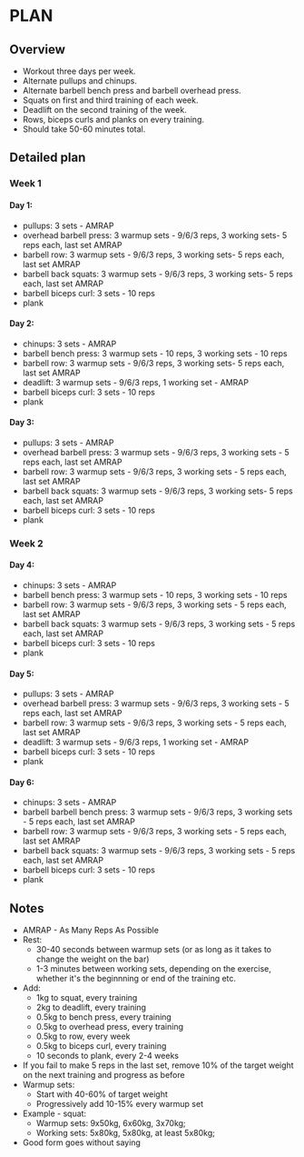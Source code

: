 # PLAN

## Overview
* Workout three days per week.
* Alternate pullups and chinups.
* Alternate barbell bench press and barbell overhead press.
* Squats on first and third training of each week.
* Deadlift on the second training of the week.
* Rows, biceps curls and planks on every training.
* Should take 50-60 minutes total.

## Detailed plan

### Week 1
#### Day 1:
* pullups: 3 sets - AMRAP
* overhead barbell press: 3 warmup sets - 9/6/3 reps, 3 working sets- 5 reps each, last set AMRAP
* barbell row: 3 warmup sets - 9/6/3 reps, 3 working sets- 5 reps each, last set AMRAP
* barbell back squats: 3 warmup sets - 9/6/3 reps, 3 working sets- 5 reps each, last set AMRAP
* barbell biceps curl: 3 sets - 10 reps
* plank

#### Day 2:
* chinups: 3 sets - AMRAP
* barbell bench press: 3 warmup sets - 10 reps, 3 working sets - 10 reps
* barbell row: 3 warmup sets - 9/6/3 reps, 3 working sets- 5 reps each, last set AMRAP
* deadlift: 3 warmup sets - 9/6/3 reps, 1 working set - AMRAP
* barbell biceps curl: 3 sets - 10 reps
* plank

#### Day 3:
* pullups: 3 sets - AMRAP
* overhead barbell press: 3 warmup sets - 9/6/3 reps, 3 working sets - 5 reps each, last set AMRAP
* barbell row: 3 warmup sets - 9/6/3 reps, 3 working sets - 5 reps each, last set AMRAP
* barbell back squats: 3 warmup sets - 9/6/3 reps, 3 working sets- 5 reps each, last set AMRAP
* barbell biceps curl: 3 sets - 10 reps
* plank

### Week 2
#### Day 4:
* chinups: 3 sets - AMRAP
* barbell bench press: 3 warmup sets - 10 reps, 3 working sets - 10 reps
* barbell row: 3 warmup sets - 9/6/3 reps, 3 working sets - 5 reps each, last set AMRAP
* barbell back squats: 3 warmup sets - 9/6/3 reps, 3 working sets - 5 reps each, last set AMRAP
* barbell biceps curl: 3 sets - 10 reps
* plank

#### Day 5:
* pullups: 3 sets - AMRAP
* overhead barbell press: 3 warmup sets - 9/6/3 reps, 3 working sets - 5 reps each, last set AMRAP
* barbell row: 3 warmup sets - 9/6/3 reps, 3 working sets - 5 reps each, last set AMRAP
* deadlift: 3 warmup sets - 9/6/3 reps, 1 working set - AMRAP
* barbell biceps curl: 3 sets - 10 reps
* plank

#### Day 6:
* chinups: 3 sets - AMRAP
* barbell barbell bench press: 3 warmup sets - 9/6/3 reps, 3 working sets - 5 reps each, last set AMRAP
* barbell row: 3 warmup sets - 9/6/3 reps, 3 working sets - 5 reps each, last set AMRAP
* barbell back squats: 3 warmup sets - 9/6/3 reps, 3 working sets - 5 reps each, last set AMRAP
* barbell biceps curl: 3 sets - 10 reps
* plank

## Notes
* AMRAP - As Many Reps As Possible
* Rest:
   * 30-40 seconds between warmup sets (or as long as it takes to change the weight on the bar)
   * 1-3 minutes between working sets, depending on the exercise, whether it's the beginnning or end of the training etc.
* Add:
    * 1kg to squat, every training
    * 2kg to deadlift, every training
    * 0.5kg to bench press, every training
    * 0.5kg to overhead press, every training
    * 0.5kg to row, every week
    * 0.5kg to biceps curl, every training
    * 10 seconds to plank, every 2-4 weeks
* If you fail to make 5 reps in the last set, remove 10% of the target weight on the next training and progress as before
* Warmup sets:
    * Start with 40-60% of target weight
    * Progressively add 10-15% every warmup set
 * Example - squat:
   * Warmup sets: 9x50kg, 6x60kg, 3x70kg;
   * Working sets: 5x80kg, 5x80kg, at least 5x80kg;
* Good form goes without saying
